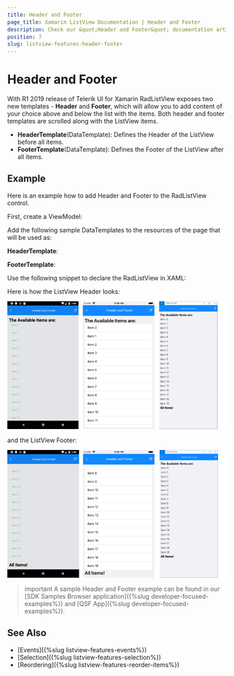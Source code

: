 ```yaml
---
title: Header and Footer
page_title: Xamarin ListView Documentation | Header and Footer
description: Check our &quot;Header and Footer&quot; documentation article for Telerik ListView for Xamarin control.
position: 7
slug: listview-features-header-footer
---
```


# Header and Footer

With R1 2019 release of Telerik UI for Xamarin RadListView exposes two new templates - **Header** and **Footer**, which will allow you to add content of your choice above and below the list with the items. Both header and footer templates are scrolled along with the ListView items. 

* **HeaderTemplate**(DataTemplate): Defines the Header of the ListView before all items.
* **FooterTemplate**(DataTemplate): Defines the Footer of the ListView after all items.

## Example

Here is an example how to add Header and Footer to the RadListView control.

First, create a ViewModel:

<snippet id='listview-features-header-and-footer-viewmodel'/>

Add the following sample DataTemplates to the resources of the page that will be used as:

**HeaderTemplate**:

<snippet id='listview-features-header-template-xaml'/>

**FooterTemplate**:

<snippet id='listview-features-footer-template-xaml'/>

Use the following snippet to declare the RadListView in XAML:

<snippet id='listview-features-header-and-footer-xaml'/>

Here is how the ListView Header looks:

![RadListView Footer Template](images/listview-features-header-template.png "[RadListView Footer Template")

and the ListView Footer:

![RadListView Footer Template](images/listview-features-footer-template.png "[RadListView Footer Template")

>important A sample Header and Footer example can be found in our [SDK Samples Browser application]({%slug developer-focused-examples%}) and [QSF App]({%slug developer-focused-examples%}).

## See Also

- [Events]({%slug listview-features-events%})
- [Selection]({%slug listview-features-selection%})
- [Reordering]({%slug listview-features-reorder-items%})
